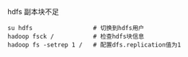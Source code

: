 hdfs 副本块不足

    su hdfs                 # 切换到hdfs用户
    hadoop fsck /           # 检查hdfs块信息
    hadoop fs -setrep 1 /   # 配置dfs.replication值为1

